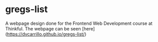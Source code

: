 # gregs-list

A webpage design done for the Frontend Web Development course at Thinkful.
The webpage can be seen [here] (https://dvcarrillo.github.io/gregs-list/)

